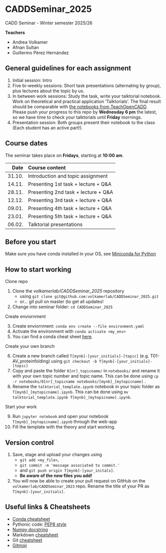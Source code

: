 # CADDSeminar_2025

CADD Seminar - Winter semester 2025/26

__Teachers__
* Andrea Volkamer
* Afnan Sultan
* Guillermo Pérez Hernández

## General guidelines for each assignment

  1. Initial session: Intro
  2. Five bi-weekly sessions: Short task presentations (alternating by group), plus lectures about the topic by us.
  3. In between work sessions: Study the task, write your talktorial notebook. Work on theoretical and practical application ‘Talktorials’. The final result should be comparable with [the notebooks from TeachOpenCADD](https://github.com/volkamerlab/teachopencadd). Please push your progress to this repo by **Wednesday 6 pm** the latest, so we have time to check your talktorials until **Friday** mornings.
  4. Presentation session: Both groups present their notebook to the class (Each student has an active part!).

## Course dates

The seminar takes place on **Fridays**, starting at **10:00 am**.

Date   | Course content                                                               |
|-----:|:-----------------------------------------|
31.10. | Introduction and topic assignment
14.11. | Presenting 1st task + lecture + Q&A
28.11. | Presenting 2nd task + lecture + Q&A
12.12. | Presenting 3rd task + lecture + Q&A
09.01. | Presenting 4th task + lecture + Q&A
23.01. | Presenting 5th task + lecture + Q&A
06.02. | Talktorial presentations


## Before you start

Make sure you have conda installed in your OS, see [Miniconda for Python](https://docs.conda.io/en/latest/miniconda.html)

## How to start working

  Clone repo
  
  1. Clone the _volkamerlab/CADDSeminar_2025_ repository
      * using `git clone git@github.com:volkamerlab/CADDSeminar_2025.git`
      * or... git pull on master (to get all updates!
  2. Change into seminar folder: `cd CADDSeminar_2025`
  
  Create enviornment
  
  3. Create enviornment: `conda env create --file environment.yaml`
  4. Activate the environment with `conda activate <my_env>`
  5. You can find a conda cheat sheet [here](https://docs.conda.io/projects/conda/en/4.6.0/_downloads/52a95608c49671267e40c689e0bc00ca/conda-cheatsheet.pdf).
  
  Create your own branch
  
  6. Create a new branch called `T[mynb]-[your_initials]-[topic]` (e.g. T01-AV_proteinfolding) using `git checkout -b T[mynb]-[your_initials]-[topic]`
  7. Copy and paste the folder `0[nr]_topicname/` in `notebooks/` and rename it with your own topic number and topic name. This can be done using `cp -r notebooks/0[nr]_topicname notebooks/[mynb]_[mytopicname]` .
  8. Rename the `talktorial_template.ipynb` notebook in your topic folder as `T[mynb]_[mytopicname].ipynb`. This can be done using `mv talktorial_template.ipynb T[mynb]_[mytopicname].ipynb`.
  
  Start your work 
  
  9. Run `jupyter notebook` and open your notebook `T[mynb]_[mytopicname].ipynb` through the web-app
  10. Fill the template with the theory and start working.

## Version control
  1. Save, stage and upload your changes using 
      * `git add <my_file>`, 
      * `git commit -m 'message associated to commit.' ` 
      * and `git push origin T[mynb]-[your_initals]`. 
      * __Be aware of the new files you add!__
  2. You will now be able to create your pull request on GitHub on the `volkamerlab/CADDSeminar_2023` repo. Rename the title of your PR as `T[mynb]-[your_initials]`.

## Useful links & Cheatsheets
* [Conda cheatsheet](https://docs.conda.io/projects/conda/en/4.6.0/_downloads/52a95608c49671267e40c689e0bc00ca/conda-cheatsheet.pdf)
* Pythonic code: [PEP8 style](https://www.python.org/dev/peps/pep-0008/)
* [Numpy docstring](https://numpydoc.readthedocs.io/en/latest/format.html)
* Markdown [cheatsheet](https://github.com/adam-p/markdown-here/wiki/Markdown-Here-Cheatsheet)
* Git [cheatsheet](https://www.atlassian.com/git/tutorials/atlassian-git-cheatsheet)
* [Gitmoji](https://gitmoji.carloscuesta.me/)
